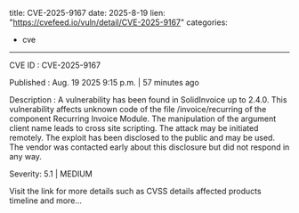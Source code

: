  
title: CVE-2025-9167
date: 2025-8-19
lien: "https://cvefeed.io/vuln/detail/CVE-2025-9167"
categories:
  - cve
---

CVE ID : CVE-2025-9167

Published :  Aug. 19
2025
9:15 p.m. | 57 minutes ago

Description : A vulnerability has been found in SolidInvoice up to 2.4.0. This vulnerability affects unknown code of the file /invoice/recurring of the component Recurring Invoice Module. The manipulation of the argument client name leads to cross site scripting. The attack may be initiated remotely. The exploit has been disclosed to the public and may be used. The vendor was contacted early about this disclosure but did not respond in any way.

Severity: 5.1 | MEDIUM

Visit the link for more details
such as CVSS details
affected products
timeline
and more...
